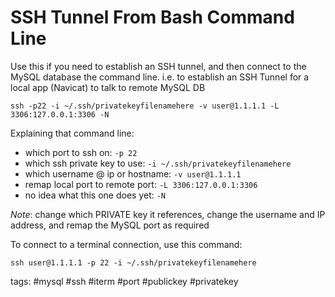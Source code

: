 # SSH Tunnel From Bash Command Line

Use this if you need to establish an SSH tunnel, and then connect to the MySQL database the command line. i.e. to establish an SSH Tunnel for a local app (Navicat) to talk to remote MySQL DB 

```
ssh -p22 -i ~/.ssh/privatekeyfilenamehere -v user@1.1.1.1 -L 3306:127.0.0.1:3306 -N
```

Explaining that command line:

- which port to ssh on: `-p 22`
- which ssh private key to use: `-i ~/.ssh/privatekeyfilenamehere`
- which username @ ip or hostname: `-v user@1.1.1.1`
- remap local port to remote port: `-L 3306:127.0.0.1:3306`
- no idea what this one does yet: `-N`

*Note*: change which PRIVATE key it references, change the username and IP address, and remap the MySQL port as required

To connect to a terminal connection, use this command:

```
ssh user@1.1.1.1 -p 22 -i ~/.ssh/privatekeyfilenamehere
```

tags: #mysql #ssh #iterm #port #publickey #privatekey